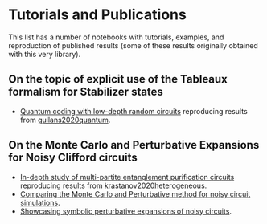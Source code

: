 # Tutorials and Publications

This list has a number of notebooks with tutorials, examples, and reproduction of published results (some of these results originally obtained with this very library).

## On the topic of explicit use of the Tableaux formalism for Stabilizer states 

- [Quantum coding with low-depth random circuits](https://github.com/Krastanov/QuantumClifford.jl/blob/master/docs/src/notebooks/Stabilizer_Codes_Based_on_Random_Circuits.ipynb) reproducing results from [gullans2020quantum](@cite).


## On the Monte Carlo and Perturbative Expansions for **Noisy** Clifford circuits

- [In-depth study of multi-partite entanglement purification circuits](https://github.com/Krastanov/QuantumClifford.jl/blob/master/docs/src/notebooks/Noisy_Circuits_Tutorial_with_Purification_Circuits.ipynb) reproducing results from [krastanov2020heterogeneous](@cite).
- [Comparing the Monte Carlo and Perturbative method for noisy circuit simulations](https://github.com/Krastanov/QuantumClifford.jl/blob/master/docs/src/notebooks/Perturbative_Expansions_vs_Monte_Carlo_Simulations.ipynb).
- [Showcasing symbolic perturbative expansions of noisy circuits](https://github.com/Krastanov/QuantumClifford.jl/blob/master/docs/src/notebooks/Symbolic_Perturbative_Expansions.ipynb).